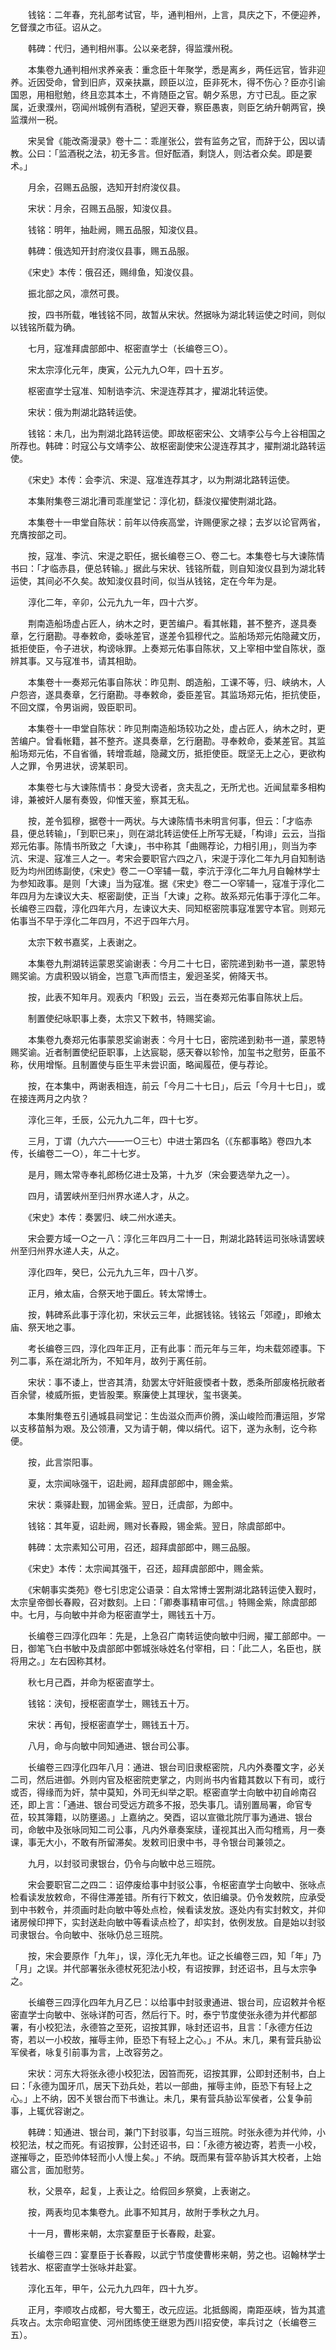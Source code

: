 <!-- { "loadSidebar": true } -->
　　钱铭：二年春，充礼部考试官，毕，通判相州，上言，具庆之下，不便迎养，乞督濮之市征。诏从之。

　　韩碑：代归，通判相州事。公以亲老辞，得监濮州税。

　　本集卷九通判相州求养亲表：重念臣十年聚学，悉是离乡，两任远官，皆非迎养。近因受命，曾到旧庐，双亲扶羸，顾臣以泣，臣非死木，得不伤心？臣亦引谕国恩，用相慰勉，终且恋其本土，不肯随臣之官。朝夕系思，方寸已乱。臣之家属，近隶濮州，窃闻州城例有酒税，望迥天眷，察臣愚衷，则臣乞纳升朝两官，换监濮州一税。

　　宋吴曾《能改斋漫录》卷十二：乖崖张公，尝有监务之官，而辞于公，因以请教。公曰：「监酒税之法，初无多言。但好酝酒，剩饶人，则沽者众矣。即是要术。」

　　月余，召赐五品服，选知开封府浚仪县。

　　宋状：月余，召赐五品服，知浚仪县。

　　钱铭：明年，抽赴阙，赐五品服，知浚仪县。

　　韩碑：俄选知开封府浚仪县事，赐五品服。

　　《宋史》本传：俄召还，赐绯鱼，知浚仪县。

　　振北部之风，凛然可畏。

　　按，四书所载，唯钱铭不同，故暂从宋状。然据咏为湖北转运使之时间，则似以钱铭所载为确。

　　七月，寇准拜虞部郎中、枢密直学士（长编卷三○）。

　　宋太宗淳化元年，庚寅，公元九九○年，四十五岁。

　　枢密直学士寇准、知制诰李沆、宋湜连荐其才，擢湖北转运使。

　　宋状：俄为荆湖北路转运使。

　　钱铭：未几，出为荆湖北路转运使。即故枢密宋公、文靖李公与今上谷相国之所荐也。韩碑：时寇公与文靖李公、故枢密副使宋公湜连荐其才，擢荆湖北路转运使。

　　《宋史》本传：会李沆、宋湜、寇准连荐其才，以为荆湖北路转运使。

　　本集附集卷三湖北漕司乖崖堂记：淳化初，繇浚仪擢使荆湖北路。

　　本集卷十一申堂自陈状：前年以侍疾高堂，许赐便家之禄；去岁以论官两省，充膺按部之司。

　　按，寇准、李沆、宋湜之职任，据长编卷三○、卷二七。本集卷七与大谏陈情书曰：「才临赤县，便总转输。」据此与宋状、钱铭所载，则自知浚仪县到为湖北转运使，其间必不久矣。故知浚仪县时间，似当从钱铭，定在今年为是。

　　淳化二年，辛卯，公元九九一年，四十六岁。

　　荆南造船场虚占匠人，纳木之时，更苦编户。看其帐籍，甚不整齐，遂具奏章，乞行磨勘。寻奉敕命，委咏差官，遂差令狐穆代之。监船场郑元佑隐藏文历，抵拒使臣，令子进状，构谤咏罪。上奏郑元佑事自陈状，又上宰相中堂自陈状，亟辨其事。又与寇准书，请其相助。

　　本集卷十一奏郑元佑事自陈状：昨见荆、朗造船，工课不等，归、峡纳木，人户怨咨，遂具奏章，乞行磨勘。寻奉敕命，委臣差官。其监场郑元佑，拒抗使臣，不回文牒，令男诣阙，毁臣职司。

　　本集卷十一申堂自陈状：昨见荆南造船场较功之处，虚占匠人，纳木之时，更苦编户。曾看帐籍，甚不整齐。遂具奏章，乞行磨勘。寻奉敕命，委某差官。其监船场郑元佑，不自省循，转增乖越，隐藏文历，抵拒使臣。既坚无上之心，更欲构人之罪，令男进状，谤某职司。

　　本集卷七与大谏陈情书：身受大谤者，贪夫乱之，无所尤也。近闻鼠辈多相构诽，兼被奸人屡有奏毁，仰惟天鉴，察其无私。

　　按，差令狐穆，据卷十一两状。与大谏陈情书未明言何事，但云：「才临赤县，便总转输」，「到职已来」，则在湖北转运使任上所写无疑，「构诽」云云，当指郑元佑事。陈情书所致之「大谏」，书中称其「曲赐荐论，力相引用」，则当为李沆、宋湜、寇准三人之一。考宋会要职官六四之八，宋湜于淳化二年九月自知制诰贬为均州团练副使，《宋史》卷二一○宰辅一载，李沆于淳化二年九月自翰林学士为参知政事。是则「大谏」当为寇准。据《宋史》卷二一○宰辅一，寇准于淳化二年四月为左谏议大夫、枢密副使，正当「大谏」之称。故系郑元佑事于淳化二年。长编卷三四载，淳化四年六月，左谏议大夫、同知枢密院事寇准罢守本官。则郑元佑事当不早于淳化二年四月，不迟于四年六月。

　　太宗下敕书嘉奖，上表谢之。

　　本集卷九荆湖转运蒙恩奖谕谢表：今月二十七日，密院递到勑书一道，蒙恩特赐奖谕。方虞积毁以销金，岂意飞声而悟主，爰迥圣奖，俯降天书。

　　按，此表不知年月。观表内「积毁」云云，当在奏郑元佑事自陈状上后。

　　制置使纪咏职事上奏，太宗又下敕书，特赐奖谕。

　　本集卷九奏郑元佑事蒙恩奖谕谢表：今月十七日，密院递到勑书一道，蒙恩特赐奖谕。近者制置使纪臣职事，上达宸聪，感天眷以轸怜，加玺书之慰劳，臣虽不称，伏用增惭。且制置使与臣生平未尝识面，略闻履莅，便与荐论。

　　按，在本集中，两谢表相连，前云「今月二十七日」，后云「今月十七日」，或在接连两月之内欤？

　　淳化三年，壬辰，公元九九二年，四十七岁。

　　三月，丁谓（九六六——一○三七）中进士第四名（《东都事略》卷四九本传，长编卷二一○），年二十七岁。

　　是月，赐太常寺奉礼郎杨亿进士及第，十九岁（宋会要选举九之一）。

　　四月，请罢峡州至归州界水递人才，从之。

　　《宋史》本传：奏罢归、峡二州水递夫。

　　宋会要方域一○之一八：淳化三年四月二十一日，荆湖北路转运司张咏请罢峡州至归州界水递人夫，从之。

　　淳化四年，癸巳，公元九九三年，四十八岁。

　　正月，飨太庙，合祭天地于圜丘。转太常博士。

　　按，韩碑系此事于淳化初，宋状云三年，此据钱铭。钱铭云「郊禋」，即飨太庙、祭天地之事。

　　考长编卷三四，淳化四年正月，正有此事：而元年与三年，均未载郊禋事。下列二事，系在湖北所为，不知年月，故列于离任前。

　　宋状：事不诿上，世咨其清，劾罢太守奸赃疲愞者十数，悉条所部废格抏敝者百余譬，棱威所振，吏皆股栗。察廉使上其理状，玺书褒美。

　　本集附集卷五引通城县祠堂记：生齿滋众而声价腾，溪山峻险而漕运阻，岁常以支移苗斛为艰。及公领漕，又为请于朝，俾以绢代。诏下，遂为永制，讫今称便。

　　按，此言崇阳事。

　　夏，太宗闻咏强干，诏赴阙，超拜虞部郎中，赐金紫。

　　宋状：乘驿赴觐，加锡金紫。翌日，迁虞部，为郎中。

　　钱铭：其年夏，诏赴阙，赐对长春殿，锡金紫。翌日，除虞部郎中。

　　韩碑：太宗素知公可用，召还，超拜虞部郎中，赐三品服。

　　《宋史》本传：太宗闻其强干，召还，超拜虞部郎中，赐金紫。

　　《宋朝事实类苑》卷七引忠定公语录：自太常博士罢荆湖北路转运使入觐时，太宗皇帝御长春殿，召对数刻。上曰：「卿奏事精审可信。」特赐金紫，除虞部郎中。七月，与向敏中并命为枢密直学士，赐钱五十万。

　　长编卷三四淳化四年：先是，上急召广南转运使向敏中归阙，擢工部郎中。一日，御笔飞白书敏中及虞部郎中鄄城张咏姓名付宰相，曰：「此二人，名臣也，朕将用之。」左右因称其材。

　　秋七月己酉，并命为枢密直学士。

　　钱铭：浃旬，授枢密直学士，赐钱五十万。

　　宋状：再旬，授枢密直学士，赐钱五十万。

　　八月，命与向敏中同知通进、银台司公事。

　　长编卷三四淳化四年八月：通进、银台司旧隶枢密院，凡内外奏覆文字，必关二司，然后进御。外则内官及枢密院吏掌之，内则尚书内省籍其数以下有司，或行或否，得缘而为奸，禁中莫知，外司无纠举之职。枢密直学士向敏中初自岭南召还，即上言：「通进、银台司受远方疏多不报，恐失事几。请别置局署，命官专莅，较其簿籍，以防壅遏。」上嘉纳之。癸酉，诏以宣徽北院厅事为通进、银台司，命敏中及张咏同知二司公事，凡内外章奏案牍，谨视其出入而勾稽焉，月一奏课，事无大小，不敢有所留滞矣。发敕司旧隶中书，寻令银台司兼领之。

　　九月，以封驳司隶银台，仍令与向敏中总三班院。

　　宋会要职官二之四二：诏停废给事中封驳公事，令枢密直学士向敏中、张咏点检看读发放敕命，不得住滞差错。所有行下敕文，依旧编录。仍令发敕院，应承受到中书敕令，并须画时赴向敏中等处点检，候看读发放。逐处内有实封敕文，并仰诸房候印押下，实封送赴向敏中等看读点检了，却实封，依例发放。自是始以封驳司隶银台。令向敏中、张咏仍总三班院。

　　按，宋会要原作「九年」，误，淳化无九年也。证之长编卷三四，知「年」乃「月」之误。并代部署张永德杖死犯法小校，有诏按罪，封还诏书，且与太宗争之。

　　长编卷三四淳化四年九月乙巳：以给事中封驳隶通进、银台司，应诏敕并令枢密直学士向敏中、张咏详酌可否，然后行下。时，泰宁节度使张永德为并代都部署，有小校犯法，永德笞之至死，诏按其罪，咏封还诏书，且言：「永德方任边寄，若以一小校故，摧辱主帅，臣恐下有轻上之心。」不从。末几，果有营兵胁讼军侯者，咏复引前事为言，上改容劳之。

　　宋状：河东大将张永德小校犯法，因笞而死，诏按其罪，公即封还制书，白上曰：「永德为国牙爪，居天下劲兵处，若以一部曲，摧辱主帅，臣恐下有轻上之心。」上不纳，因不关银台而下书谯让。未几，果有营兵胁讼军侯者，公复争前事，上辄优容谢之。

　　韩碑：知通进、银台司，兼门下封驳事，勾当三班院。时张永德为并代帅，小校犯法，杖之而死。有诏按罪，公封还诏书，曰：「永德方被边寄，若责一小校，遂摧辱之，臣恐帅体轻而小人慢上矣。」不纳。既而果有营卒胁诉其大校者，上始寤公言，面加慰劳。

　　秋，父景卒，起复，上表让之。给假回乡祭奠，上表谢之。

　　按，两表均见本集卷九。此事不知其月，故附于季秋之九月。

　　十一月，曹彬来朝，太宗宴羣臣于长春殿，赴宴。

　　长编卷三四：宴羣臣于长春殿，以武宁节度使曹彬来朝，劳之也。诏翰林学士钱若水、枢密直学士张咏并赴宴。

　　淳化五年，甲午，公元九九四年，四十九岁。

　　正月，李顺攻占成都，号大蜀王，改元应运。北抵劔阁，南距巫峡，皆为其遣兵攻占。太宗命昭宣使、河州团练使王继恩为西川招安使，率兵讨之（长编卷三五）。

